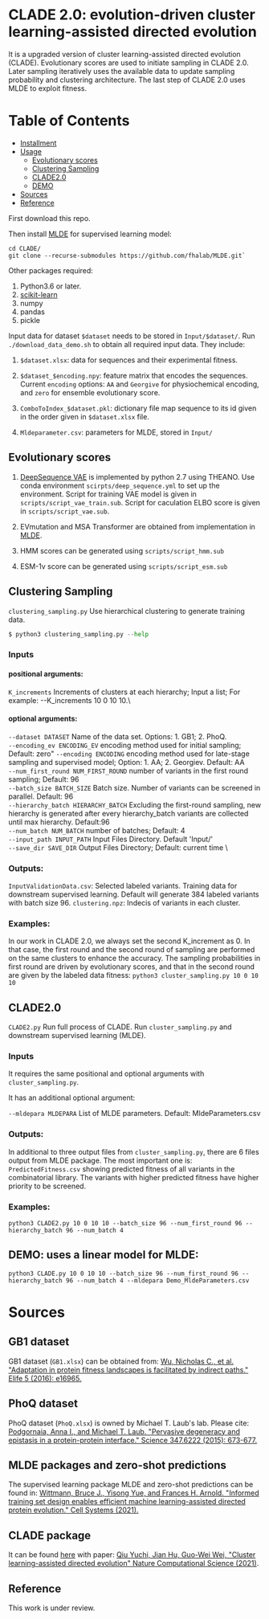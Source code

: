 # CLADE 2.0: evolution-driven cluster learning-assisted directed evolution

It is a upgraded version of cluster learning-assisted directed evolution (CLADE). Evolutionary scores are used to initiate sampling in CLADE 2.0. Later sampling iteratively uses the available data to update sampling probability and clustering architecture. The last step of CLADE 2.0 uses MLDE to exploit fitness. 

# Table of Contents  

- [Installment](#installment)
- [Usage](#usage)
  * [Evolutionary scores](#evolution)
  * [Clustering Sampling](#cluster-learning-sampling)
  * [CLADE2.0](#CLADE2.0)
  * [DEMO](#DEMO)
- [Sources](#sources) 
- [Reference](#reference) 

First download this repo. 

Then install [MLDE](https://github.com/fhalab/MLDE#building-an-alignment-for-msa-transformer) for supervised learning model:
```
cd CLADE/ 
git clone --recurse-submodules https://github.com/fhalab/MLDE.git`
```
Other packages required:
1. Python3.6 or later.
2. [scikit-learn](https://scikit-learn.org/stable/)
3. numpy
4. pandas
5. pickle

Input data for dataset `$dataset` needs to be stored in `Input/$dataset/`. Run `./download_data_demo.sh` to obtain all required input data. They include:

1. `$dataset.xlsx`: data for sequences and their experimental fitness. 

2. `$dataset_$encoding.npy`: feature matrix that encodes the sequences. Current `encoding` options: `AA` and `Georgive` for physiochemical encoding, and `zero` for ensemble evolutionary score. 

3. `ComboToIndex_$dataset.pkl`: dictionary file map sequence to its id given in the order given in `$dataset.xlsx` file.

4. `Mldeparameter.csv`: parameters for MLDE, stored in `Input/`

## Evolutionary scores
1. [DeepSequence VAE](https://github.com/debbiemarkslab/DeepSequence) is implemented by python 2.7 using THEANO. Use conda environment `scirpts/deep_sequence.yml` to set up the environment. Script for training VAE model is given in `scripts/script_vae_train.sub`. Script for caculation ELBO score is given in `scripts/script_vae.sub`.

2. EVmutation and MSA Transformer are obtained from implementation in [MLDE](https://github.com/fhalab/MLDE#building-an-alignment-for-msa-transformer).

3. HMM scores can be generated using `scripts/script_hmm.sub`

4. ESM-1v score can be generated using `scripts/script_esm.sub`

## Clustering Sampling
`clustering_sampling.py` Use hierarchical clustering to generate training data. 
```python
$ python3 clustering_sampling.py --help
```
### Inputs
#### positional arguments:  
`K_increments` Increments of clusters at each hierarchy; Input a list; For example: --K_increments 10 0 10 10.\
#### optional arguments: 
`--dataset DATASET`     Name of the data set. Options: 1. GB1; 2. PhoQ. \
`--encoding_ev ENCODING_EV` encoding method used for initial sampling; Default: zero"
`--encoding ENCODING`  encoding method used for late-stage sampling and supervised model; Option: 1. AA; 2. Georgiev. Default: AA \
`--num_first_round NUM_FIRST_ROUND` number of variants in the first round sampling; Default: 96  \
`--batch_size BATCH_SIZE` Batch size. Number of variants can be screened in parallel. Default: 96  \
`--hierarchy_batch HIERARCHY_BATCH` Excluding the first-round sampling, new hierarchy is generated after every hierarchy_batch variants are collected until max hierarchy. Default:96  \
`--num_batch NUM_BATCH` number of batches; Default: 4  \
`--input_path INPUT_PATH`  Input Files Directory. Default 'Input/'  \
`--save_dir SAVE_DIR`   Output Files Directory; Default: current time  \

### Outputs:
`InputValidationData.csv`: Selected labeled variants. Training data for downstream supervised learning. Default will generate 384 labeled variants with batch size 96.
`clustering.npz`: Indecis of variants in each cluster.
### Examples:  
In our work in CLADE 2.0, we always set the second K_increment as 0. In that case, the first round and the second round of sampling are performed on the same clusters to enhance the accuracy. The sampling probabilities in first round are driven by evolutionary scores, and that in the second round are given by the labeled data fitness:
`python3 cluster_sampling.py 10 0 10 10`
## CLADE2.0
`CLADE2.py` Run full process of CLADE. Run `cluster_sampling.py` and downstream supervised learning (MLDE).

### Inputs
It requires the same positional and optional arguments with `cluster_sampling.py`. 

It has an additional optional argument:

`--mldepara MLDEPARA`   List of MLDE parameters. Default: MldeParameters.csv 
### Outputs:
In additional to three output files from `cluster_sampling.py`, there are 6 files output from MLDE package. The most important one is: `PredictedFitness.csv` showing predicted fitness of all variants in the combinatorial library. The variants with higher predicted fitness have higher priority to be screened.
### Examples:
`python3 CLADE2.py 10 0 10 10 --batch_size 96 --num_first_round 96 --hierarchy_batch 96 --num_batch 4`
## DEMO: uses a linear model for MLDE: 

`python3 CLADE.py 10 0 10 10 --batch_size 96 --num_first_round 96 --hierarchy_batch 96 --num_batch 4 --mldepara Demo_MldeParameters.csv`

# Sources
## GB1 dataset
GB1 dataset (`GB1.xlsx`) can be obtained from: [Wu, Nicholas C., et al. "Adaptation in protein fitness landscapes is facilitated by indirect paths." Elife 5 (2016): e16965.](https://elifesciences.org/articles/16965)
## PhoQ dataset
PhoQ dataset (`PhoQ.xlsx`) is owned by Michael T. Laub's lab. Please cite: [Podgornaia, Anna I., and Michael T. Laub. "Pervasive degeneracy and epistasis in a protein-protein interface." Science 347.6222 (2015): 673-677.](https://science.sciencemag.org/content/347/6222/673.abstract)
## MLDE packages and zero-shot predictions
The supervised learning package MLDE and zero-shot predictions can be found in: [Wittmann, Bruce J., Yisong Yue, and Frances H. Arnold. "Informed training set design enables efficient machine learning-assisted directed protein evolution." Cell Systems (2021).](https://www.cell.com/cell-systems/fulltext/S2405-4712(21)00286-6?_returnURL=https%3A%2F%2Flinkinghub.elsevier.com%2Fretrieve%2Fpii%2FS2405471221002866%3Fshowall%3Dtrue)
## CLADE package
It can be found [here](https://github.com/WeilabMSU/CLADE) with paper: [Qiu Yuchi, Jian Hu, Guo-Wei Wei, "Cluster learning-assisted directed evolution" Nature Computational Science (2021)](https://www.nature.com/articles/s43588-021-00168-y).
## Reference
This work is under review.
